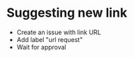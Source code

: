 # Suggesting new link

* Create an issue with link URL
* Add label "url request"
* Wait for approval
